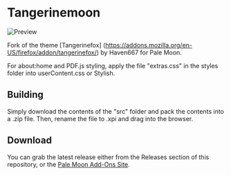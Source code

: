 # Tangerinemoon
![Preview](http://i63.tinypic.com/142haae.png)

Fork of the theme [Tangerinefox] (https://addons.mozilla.org/en-US/firefox/addon/tangerinefox/) by Haven667 for Pale Moon.

For about:home and PDF.js styling, apply the file "extras.css" in the styles folder into userContent.css or Stylish.

## Building
Simply download the contents of the "src" folder  and pack the contents into a .zip file. Then, rename the file to .xpi and drag into the browser.

## Download
You can grab the latest release either from the Releases section of this repository, or the [Pale Moon Add-Ons Site](https://addons.palemoon.org/themes/complete/tangerinemoon/).